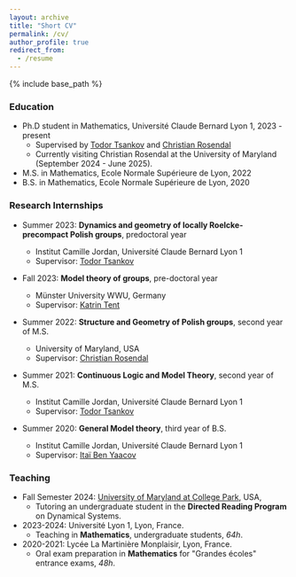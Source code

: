 ```yaml
---
layout: archive
title: "Short CV"
permalink: /cv/
author_profile: true
redirect_from:
  - /resume
---
```


{% include base_path %}

### Education

* Ph.D student in Mathematics, Université Claude Bernard Lyon 1, 2023 - present
  * Supervised by [Todor Tsankov](http://www.math.jussieu.fr/~todor/) and [Christian Rosendal](https://sites.google.com/view/christian-rosendal)
  * Currently visiting Christian Rosendal at the University of Maryland (September 2024 - June 2025).
* M.S. in Mathematics, Ecole Normale Supérieure de Lyon, 2022
* B.S. in Mathematics, Ecole Normale Supérieure de Lyon, 2020

### Research Internships

* Summer 2023: **Dynamics and geometry of locally Roelcke-precompact Polish groups**, predoctoral year
  * Institut Camille Jordan, Université Claude Bernard Lyon 1
  * Supervisor: [Todor Tsankov](http://www.math.jussieu.fr/~todor/)

* Fall 2023: **Model theory of groups**, pre-doctoral year
  * Münster University WWU, Germany
  * Supervisor:  [Katrin Tent](http://ivv5hpp.uni-muenster.de/u/tent/)
 
* Summer 2022: **Structure and Geometry of Polish groups**, second year of M.S.
  * University of Maryland, USA
  * Supervisor:  [Christian Rosendal](https://sites.google.com/view/christian-rosendal)

* Summer 2021: **Continuous Logic and Model Theory**, second year of M.S.
  * Institut Camille Jordan, Université Claude Bernard Lyon 1
  * Supervisor: [Todor Tsankov](http://www.math.jussieu.fr/~todor/)

* Summer 2020: **General Model theory**, third year of B.S.
  * Institut Camille Jordan, Université Claude Bernard Lyon 1
  * Supervisor: [Itaï Ben Yaacov](http://math.univ-lyon1.fr/~begnac/)

  
### Teaching
* Fall Semester 2024: [University of Maryland at College Park](https://www-math.umd.edu/), USA,
    * Tutoring an undergraduate student in the **Directed Reading Program** on Dynamical Systems.
* 2023-2024: Université Lyon 1, Lyon, France.
  * Teaching in **Mathematics**, undergraduate students, *64h*.
* 2020-2021: Lycée La Martinière Monplaisir, Lyon, France.
  * Oral exam preparation in **Mathematics** for "Grandes écoles" entrance exams, *48h*.



